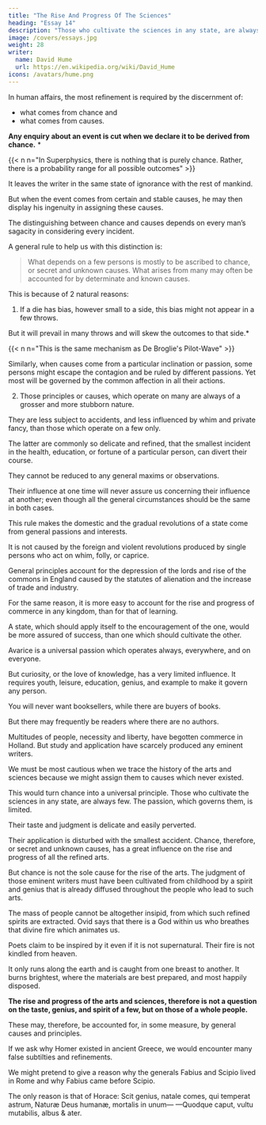 ```yaml
---
title: "The Rise And Progress Of The Sciences"
heading: "Essay 14"
description: "Those who cultivate the sciences in any state, are always few. The passion, which governs them, is limited"
image: /covers/essays.jpg
weight: 28
writer:
  name: David Hume
  url: https://en.wikipedia.org/wiki/David_Hume
icons: /avatars/hume.png
--- 
```




In human affairs, the most refinement is required by the discernment of:
- what comes from chance and
- what comes from causes.

<!-- An author will likely deceive himself by false subtilties and refinements in this.  -->

**Any enquiry about an event is cut when we declare it to be derived from chance.** *

{{< n n="In Superphysics, there is nothing that is purely chance. Rather, there is a probability range for all possible outcomes" >}}

It leaves the writer in the same state of ignorance with the rest of mankind. 

But when the event comes from certain and stable causes, he may then display his ingenuity in assigning these causes.

<!-- A man of subtilty can swell his volumes and discover his profound knowledge in observing what escapes the ignorant. -->

The distinguishing between chance and causes depends on every man’s sagacity in considering every incident.

A general rule to help us with this distinction is: 

> What depends on a few persons is mostly to be ascribed to chance, or secret and unknown causes. What arises from many may often be accounted for by determinate and known causes. 


This is because of 2 natural reasons:

1. If a die has bias, however small to a side, this bias might not appear in a few throws.

But it will prevail in many throws and will skew the outcomes to that side.*

{{< n n="This is the same mechanism as De Broglie's Pilot-Wave" >}}

Similarly, when causes come from a particular inclination or passion, some persons might escape the contagion and be ruled by different passions. Yet most will be governed by the common affection in all their actions. 


2. Those principles or causes, which operate on many are always of a grosser and more stubborn nature. 

They are less subject to accidents, and less influenced by whim and private fancy, than those which operate on a few only. 

The latter are commonly so delicate and refined, that the smallest incident in the health, education, or fortune of a particular person, can divert their course.

They cannot be reduced to any general maxims or observations.

Their influence at one time will never assure us concerning their influence at another; even though all the general circumstances should be the same in both cases. 

This rule makes the domestic and the gradual revolutions of a state come from general passions and interests. 

It is not caused by the foreign and violent revolutions produced by single persons who act on whim, folly, or caprice. 

General principles account for the depression of the lords and rise of the commons in England caused by the statutes of alienation and the increase of trade and industry. 

For the same reason, it is more easy to account for the rise and progress of commerce in any kingdom, than for that of learning.

A state, which should apply itself to the encouragement of the one, would be more assured of success, than one which should cultivate the other.

Avarice is a universal passion which operates always, everywhere, and on everyone.

But curiosity, or the love of knowledge, has a very limited influence. It requires youth, leisure, education, genius, and example to make it govern any person.

You will never want booksellers, while there are buyers of books.

But there may frequently be readers where there are no authors.

Multitudes of people, necessity and liberty, have begotten commerce in Holland. But study and application have scarcely produced any eminent writers. 

We must be most cautious when we trace the history of the arts and sciences because we might assign them to causes which never existed.

This would turn chance into a universal principle. Those who cultivate the sciences in any state, are always few. The passion, which governs them, is limited. 

Their taste and judgment is delicate and easily perverted. 

Their application is disturbed with the smallest accident. Chance, therefore, or secret and unknown causes, has a great influence on the rise and progress of all the refined arts. 

But chance is not the sole cause for the rise of the arts. The judgment of those eminent writers must have been cultivated from childhood by a spirit and genius that is already diffused throughout the people who lead to such arts. 

The mass of people cannot be altogether insipid, from which such refined spirits are extracted. Ovid says that there is a God within us who breathes that divine fire which animates us. 

Poets claim to be inspired by it even if it is not supernatural. Their fire is not kindled from heaven. 

It only runs along the earth and is caught from one breast to another. It burns brightest, where the materials are best prepared, and most happily disposed.

**The rise and progress of the arts and sciences, therefore is not a question on the taste, genius, and spirit of a few, but on those of a whole people.**

These may, therefore, be accounted for, in some measure, by general causes and principles. 

If we ask why Homer existed in ancient Greece, we would encounter many false subtilties and refinements. 

We might pretend to give a reason why the generals Fabius and Scipio lived in Rome and why Fabius came before Scipio. 

The only reason is that of Horace: Scit genius, natale comes, qui temperat astrum, Naturæ Deus humanæ, mortalis in unum— —Quodque caput, vultu mutabilis, albus & ater. 

